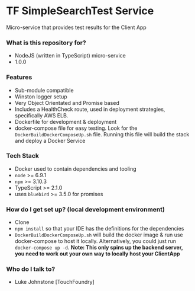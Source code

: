 # TF SimpleSearchTest Service #

Micro-service that provides test results for the Client App

### What is this repository for? ###

* NodeJS (written in TypeScript) micro-service
* 1.0.0

### Features ###

* Sub-module compatible 
* Winston logger setup
* Very Object Orientated and Promise based
* Includes a HealthCheck route, used in deployment strategies, specifically AWS ELB.
* Dockerfile for development & deployment
* docker-compose file for easy testing. Look for the `DockerBuildDockerComposeUp.sh` file. Running this file will build the stack and deploy a Docker Service

### Tech Stack ###

* Docker used to contain dependencies and tooling
* `node` >= 6.9.1
* `npm` >= 3.10.3 
* TypeScript >= 2.1.0
* uses `bluebird` >= 3.5.0 for promises

### How do I get set up? (local development environment) ###

* Clone
* `npm install` so that your IDE has the definitions for the dependencies
* `DockerBuildDockerComposeUp.sh` will build the docker image & run use docker-compose to host it locally. Alternatively, you could just run `docker-compose up -d`. **Note: This only spins up the backend server, you need to work out your own way to locally host your ClientApp** 

### Who do I talk to? ###

* Luke Johnstone [TouchFoundry]
